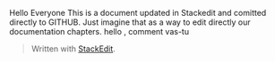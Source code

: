 Hello Everyone
This is a document updated in Stackedit and comitted directly to GITHUB.
Just imagine that as a way to edit directly our documentation chapters.
hello , comment vas-tu



> Written with [StackEdit](https://stackedit.io/).